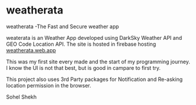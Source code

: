 # weatherata
weatherata -The Fast and Secure weather app

weaterata is an Weather App developed using DarkSky Weather API and GEO Code Location API.
The site is hosted in firebase hosting [weatherata.web.app](https://weatherata.web.app)

This was my first site every made and the start of my programming journey.
I know the UI is not that best, but is good in campare to first try.

This project also uses 3rd Party packages for Notification and Re-asking location permission in the browser.

Sohel Shekh
